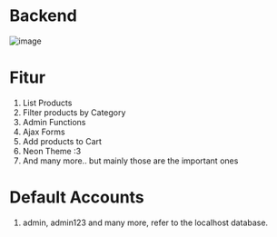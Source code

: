 

# Backend
![image](https://user-images.githubusercontent.com/59404615/208041648-db078e66-0e85-420b-898a-5964d902abbf.png)


# Fitur
1. List Products
2. Filter products by Category
3. Admin Functions
4. Ajax Forms
5. Add products to Cart
6. Neon Theme :3
7. And many more.. but mainly those are the important ones


# Default Accounts
1. admin, admin123
and many more, refer to the localhost database.


